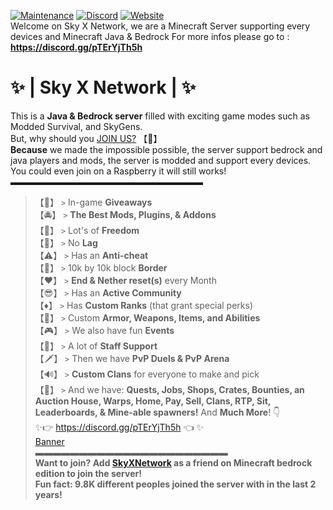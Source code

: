 [![Maintenance](https://img.shields.io/badge/Maintained%3F-yes-green.svg)](https://GitHub.com/Naereen/StrapDown.js/graphs/commit-activity)
[![Discord](https://badgen.net/badge/icon/discord?icon=discord&label)](https://discord.gg/pTErYjTh5h)
[![Website](https://img.shields.io/website-up-down-green-red/http/shields.io.svg)](https://skyxnetwork.net)  
Welcome on Sky X Network, we are a Minecraft Server supporting every devices and Minecraft Java & Bedrock
For more infos please go to : **https://discord.gg/pTErYjTh5h**  
# ✨ | Sky X Network | ✨  
This is a **Java & Bedrock server** filled with exciting game modes such as Modded Survival, and SkyGens.  
But, why should you [JOIN US?](https://discord.gg/pTErYjTh5h) 【🤔】  
**Because** we made the impossible possible, the server support bedrock and java players and mods, the server is modded and support every devices.  
You could even join on a Raspberry it will still works!  
▬▬▬▬▬▬▬▬▬▬▬▬▬▬▬▬▬▬▬▬▬▬  
> 【🎁】 `>` In-game **__Giveaways__**  
> 【🚔】 `>` **The Best __Mods, Plugins, & Addons__**  
> 【🦅】 `>` Lot's of **__Freedom__**  
> 【🚫】 `>` No **__Lag__**  
> 【⚠️】 `>` Has an **__Anti-cheat__**  
> 【🔗】 `>` 10k by 10k block **Border**  
> 【❤️】 `>` **End & Nether reset(s)** every Month  
> 【😎】 `>` Has an **__Active Community__**   
> 【♦️】 `>` Has **__Custom Ranks__** (that grant special perks)  
> 【📣】 `>` Custom **__Armor, Weapons, Items, and Abilities__**  
> 【🎮】 `>` We also have fun **__Events__**  
> 【🚨】 `>` A lot of **__Staff Support__**  
> 【🗡️】 `>` Then we have **__PvP Duels & PvP Arena__**  
> 【🔊】 `>` **__Custom Clans__** for everyone to make and pick  
> 【🗿】 `>` And we have: **__Quests, Jobs,  Shops, Crates, Bounties, an Auction House, Warps, Home, Pay, Sell, Clans, RTP, Sit, Leaderboards, & Mine-able spawners!__**
And **__Much More__**! 👇  
✨👉 https://discord.gg/pTErYjTh5h 👈 ✨  
                                  [Banner](https://tenor.com/mo4TzVH3zdV.gif)  
▬▬▬▬▬▬▬▬▬▬▬▬▬▬▬▬▬▬▬▬▬▬  
**Want to join? Add [SkyXNetwork](https://www.xbox.com/en-US/play/user/SkyXNetwork) as a friend on Minecraft bedrock edition to join the server!**  
**Fun fact: 9.8K different peoples joined the server with in the last 2 years!**  
